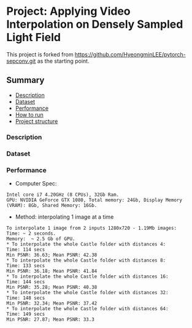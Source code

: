# Project: Applying Video Interpolation on Densely Sampled Light Field  
This project is forked from https://github.com/HyeongminLEE/pytorch-sepconv.git as the starting point.

## Summary
* [Description](#Description)
* [Dataset](#Dataset)
* [Performance](#Performance)
* [How to run](#How-to-run)
* [Project structure](#Project-structure)

### Description

### Dataset

### Performance
* Computer Spec:  
```
Intel core i7 4.20GHz (8 CPUs), 32Gb Ram.  
GPU: NVIDIA GeForce GTX 1080, Total memory: 24Gb, Display Memory (VRAM): 8Gb, Shared Memory: 16Gb.  
```

* Method: interpolating 1 image at a time
```
To interpolate 1 image from 2 inputs 1280x720 - 1.19Mb images:  
Time: ~ 2 seconds.  
Memory:  ~ 2.5 Gb of GPU.
* To interpolate the whole Castle folder with distances 4:  
Time: 114 secs
Min PSNR: 36.63; Mean PSNR: 42.38  
* To interpolate the whole Castle folder with distances 8:  
Time: 133 secs  
Min PSNR: 36.18; Mean PSNR: 41.84  
* To interpolate the whole Castle folder with distances 16:  
Time: 144 secs 
Min PSNR: 35.28; Mean PSNR: 40.38
* To interpolate the whole Castle folder with distances 32:  
Time: 148 secs
Min PSNR: 32.34; Mean PSNR: 37.42 
* To interpolate the whole Castle folder with distances 64:  
Time: 149 secs
Min PSNR: 27.87; Mean PSNR: 33.3
```
